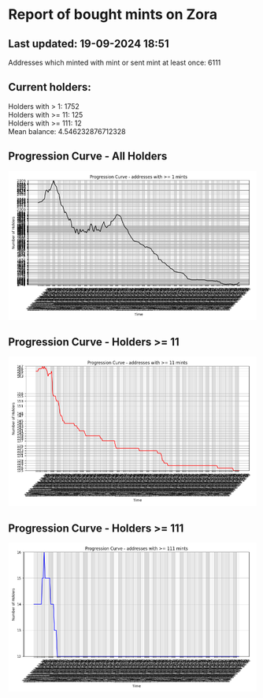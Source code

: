 # Report of bought mints on Zora
## Last updated: 19-09-2024 18:51
Addresses which minted with mint or sent mint at least once: 6111

## Current holders:
Holders with > 1: 1752  
Holders with >= 11: 125  
Holders with >= 111: 12  
Mean balance: 4.546232876712328  

## Progression Curve - All Holders
![addresses with >= 1 mint](progression_curve_all.png)
## Progression Curve - Holders >= 11
![addresses with >= 11 mints](progression_curve_gt_11.png)
## Progression Curve - Holders >= 111
![addresses with >= 111 mints](progression_curve_gt_111.png)
